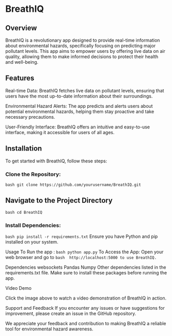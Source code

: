 # BreathIQ
## Overview
BreathIQ is a revolutionary app designed to provide real-time information about environmental hazards, specifically focusing on predicting major pollutant levels. This app aims to empower users by offering live data on air quality, allowing them to make informed decisions to protect their health and well-being.

## Features
Real-time Data: BreathIQ fetches live data on pollutant levels, ensuring that users have the most up-to-date information about their surroundings.

Environmental Hazard Alerts: The app predicts and alerts users about potential environmental hazards, helping them stay proactive and take necessary precautions.

User-Friendly Interface: BreathIQ offers an intuitive and easy-to-use interface, making it accessible for users of all ages.

## Installation
To get started with BreathIQ, follow these steps:

### Clone the Repository:

`bash
git clone https://github.com/yourusername/BreathIQ.git`

## Navigate to the Project Directory
`bash
cd BreathIQ`

### Install Dependencies:
`bash
pip install -r requirements.txt`
Ensure you have Python and pip installed on your system.

Usage
To Run the app :
`bash
python app.py`
To Access the App:
Open your web browser and go to
`bash 
http://localhost:5000 to use BreathIQ.`

Dependencies
websockets
Pandas
Numpy
Other dependencies listed in the requirements.txt file.
Make sure to install these packages before running the app.

Video Demo

Click the image above to watch a video demonstration of BreathIQ in action.

Support and Feedback
If you encounter any issues or have suggestions for improvement, please create an issue in the GitHub repository.

We appreciate your feedback and contribution to making BreathIQ a reliable tool for environmental hazard awareness.
